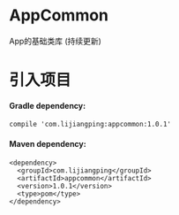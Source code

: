 # AppCommon
App的基础类库 (持续更新)

# 引入项目

#### Gradle dependency:

```
compile 'com.lijiangping:appcommon:1.0.1'
```


#### Maven dependency:

```
<dependency>
  <groupId>com.lijiangping</groupId>
  <artifactId>appcommon</artifactId>
  <version>1.0.1</version>
  <type>pom</type>
</dependency>
```
